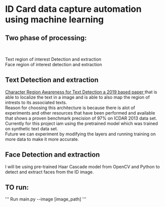 # ID Card data capture automation using machine learning

<h2>Two phase of processing:</h2><br>

Text region of interest Detection and extraction<br>
Face region of interest detection and extraction<br>

<h2>Text Detection and extraction</h2>
<a href=https://arxiv.org/pdf/1904.01941v1.pdf>Character Region Awareness for Text Detection a 2019 based paper </a>that is able to localize the text in a image and is able to also map the region of intrests to its associated texts.<br>
Reason for choosing this architecture is because there is alot of experiments and other resources that have been performed and available that shows a proven benchmark precision of 97% on ICDAR 2013 data set.<br>
Currently for this project iam using the pretrained model which was trained on synthetic text data set.<br>
Future we can experiment by modifying the layers and running training on more data to make it more accurate.<br>

<h2>Face Detection and extraction</h2>
I will be using pre-trained Haar Cascade model from OpenCV and Python to detect and extract faces from the ID image.<br>


<h2>TO run:</h2>
'''
Run main.py --image [image_path]
'''
